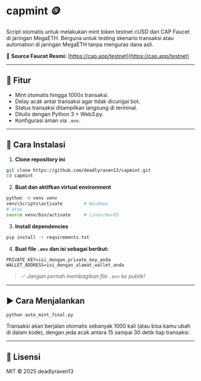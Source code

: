 # capmint 🪙

Script otomatis untuk melakukan mint token testnet cUSD dari CAP Faucet di jaringan MegaETH. Berguna untuk testing skenario transaksi atau automation di jaringan MegaETH tanpa menguras dana asli.

🔗 **Source Faucet Resmi:** [https://cap.app/testnet](https://cap.app/testnet)

---

## 🚀 Fitur

- Mint otomatis hingga 1000x transaksi.
- Delay acak antar transaksi agar tidak dicurigai bot.
- Status transaksi ditampilkan langsung di terminal.
- Ditulis dengan Python 3 + Web3.py.
- Konfigurasi aman via `.env`.

---

## 💪 Cara Instalasi

1. **Clone repository ini**

```bash
git clone https://github.com/deadlyraven13/capmint.git
cd capmint
```

2. **Buat dan aktifkan virtual environment**

```bash
python -m venv venv
venv\Scripts\activate        # Windows
# atau
source venv/bin/activate     # Linux/macOS
```

3. **Install dependencies**

```bash
pip install -r requirements.txt
```

4. **Buat file `.env` dan isi sebagai berikut:**

```
PRIVATE_KEY=isi_dengan_private_key_anda
WALLET_ADDRESS=isi_dengan_alamat_wallet_anda
```

> ✅ *Jangan pernah membagikan file `.env` ke publik!*

---

## ▶️ Cara Menjalankan

```bash
python auto_mint_final.py
```

Transaksi akan berjalan otomatis sebanyak 1000 kali (atau bisa kamu ubah di dalam kode), dengan jeda acak antara 15 sampai 30 detik tiap transaksi.

---

## 📜 Lisensi

MIT © 2025 deadlyraven13

